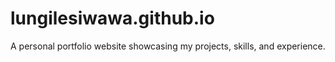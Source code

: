 # lungilesiwawa.github.io
A personal portfolio website showcasing my projects, skills, and experience.
